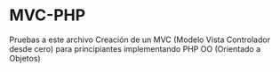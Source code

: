 MVC-PHP
=======
Pruebas a este archivo
Creación de un MVC (Modelo Vista Controlador desde cero) para principiantes implementando PHP OO (Orientado a Objetos)
